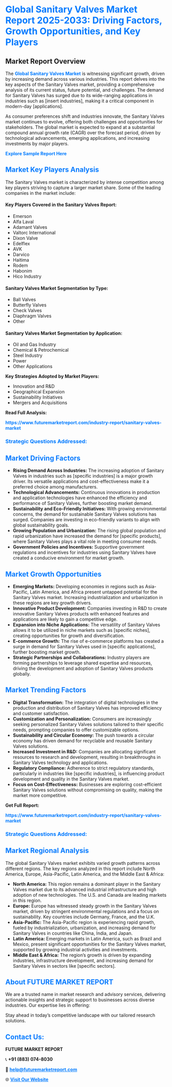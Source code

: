 <h1 style="color: #007BFF;">Global Sanitary Valves Market Report 2025-2033: Driving Factors, Growth Opportunities, and Key Players</h1>

<section id="overview">
<h2>Market Report Overview</h2>
<p>The <a href="https://www.futuremarketreport.com/industry-report/sanitary-valves-market" style="color: #007BFF; text-decoration: none;"><strong>Global Sanitary Valves Market</strong></a> is witnessing significant growth, driven by increasing demand across various industries. This report delves into the key aspects of the Sanitary Valves market, providing a comprehensive analysis of its current status, future potential, and challenges. The demand for Sanitary Valves has surged due to its wide-ranging applications in industries such as [insert industries], making it a critical component in modern-day [applications].</p>
<p>As consumer preferences shift and industries innovate, the Sanitary Valves market continues to evolve, offering both challenges and opportunities for stakeholders. The global market is expected to expand at a substantial compound annual growth rate (CAGR) over the forecast period, driven by technological advancements, emerging applications, and increasing investments by major players.</p>
</section>

<section id="overview">
<p><a href="https://www.futuremarketreport.com/request-sample/reportId=97777" style="color: #007BFF; text-decoration: none;"><strong>Explore Sample Report Here</strong></a></p>
</section>

<section id="key-players">
<h2 style="color: #007BFF;">Market Key Players Analysis</h2>
<p>The Sanitary Valves market is characterized by intense competition among key players striving to capture a larger market share. Some of the leading companies in the market include:</p>
<h4>Key Players Covered in the Sanitary Valves Report:</h4>
<ul><li>Emerson</li><li>Alfa Laval</li><li>Adamant Valves</li><li>Valtorc International</li><li>Dixon Valve</li><li>Edelflex</li><li>AVK</li><li>Darvico</li><li>Haitima</li><li>Rodem</li><li>Habonim</li><li>Hico Industry</li></ul>
<h4>Sanitary Valves Market Segmentation by Type:</h4>
<ul><li>Ball Valves</li><li>Butterfly Valves</li><li>Check Valves</li><li>Diaphragm Valves</li><li>Other</li></ul>

<h4>Sanitary Valves Market Segmentation by Application:</h4>
<ul><li>Oil and Gas Industry</li><li>Chemical &amp; Petrochemical</li><li>Steel Industry</li><li>Power</li><li>Other Applications</li></ul>
<p><strong>Key Strategies Adopted by Market Players:</strong></p>
<ul>
<li>Innovation and R&D</li>
<li>Geographical Expansion</li>
<li>Sustainability Initiatives</li>
<li>Mergers and Acquisitions</li>
</ul>
</section>

<section>
<p><strong>Read Full Analysis: </strong></p><a href="https://www.futuremarketreport.com/industry-report/sanitary-valves-market" style="color: #007BFF; text-decoration: none;"><strong>https://www.futuremarketreport.com/industry-report/sanitary-valves-market</strong></a>
<h3 style="color: #007BFF;">Strategic Questions Addressed:</h3>
</section>

<section id="driving-factors">
<h2 style="color: #007BFF;">Market Driving Factors</h2>
<ul>
<li><strong>Rising Demand Across Industries:</strong> The increasing adoption of Sanitary Valves in industries such as [specific industries] is a major growth driver. Its versatile applications and cost-effectiveness make it a preferred choice among manufacturers.</li>
<li><strong>Technological Advancements:</strong> Continuous innovations in production and application technologies have enhanced the efficiency and performance of Sanitary Valves, further boosting market demand.</li>
<li><strong>Sustainability and Eco-Friendly Initiatives:</strong> With growing environmental concerns, the demand for sustainable Sanitary Valves solutions has surged. Companies are investing in eco-friendly variants to align with global sustainability goals.</li>
<li><strong>Growing Population and Urbanization:</strong> The rising global population and rapid urbanization have increased the demand for [specific products], where Sanitary Valves plays a vital role in meeting consumer needs.</li>
<li><strong>Government Policies and Incentives:</strong> Supportive government regulations and incentives for industries using Sanitary Valves have created a conducive environment for market growth.</li>
</ul>
</section>

<section id="growth-opportunities">
<h2 style="color: #007BFF;">Market Growth Opportunities</h2>
<ul>
<li><strong>Emerging Markets:</strong> Developing economies in regions such as Asia-Pacific, Latin America, and Africa present untapped potential for the Sanitary Valves market. Increasing industrialization and urbanization in these regions are key growth drivers.</li>
<li><strong>Innovative Product Development:</strong> Companies investing in R&D to create innovative Sanitary Valves products with enhanced features and applications are likely to gain a competitive edge.</li>
<li><strong>Expansion into Niche Applications:</strong> The versatility of Sanitary Valves allows it to be utilized in niche markets such as [specific niches], creating opportunities for growth and diversification.</li>
<li><strong>E-commerce Growth:</strong> The rise of e-commerce platforms has created a surge in demand for Sanitary Valves used in [specific applications], further boosting market growth.</li>
<li><strong>Strategic Partnerships and Collaborations:</strong> Industry players are forming partnerships to leverage shared expertise and resources, driving the development and adoption of Sanitary Valves products globally.</li>
</ul>
</section>

<section id="trending-factors">
<h2 style="color: #007BFF;">Market Trending Factors</h2>
<ul>
<li><strong>Digital Transformation:</strong> The integration of digital technologies in the production and distribution of Sanitary Valves has improved efficiency and customer satisfaction.</li>
<li><strong>Customization and Personalization:</strong> Consumers are increasingly seeking personalized Sanitary Valves solutions tailored to their specific needs, prompting companies to offer customizable options.</li>
<li><strong>Sustainability and Circular Economy:</strong> The push towards a circular economy has driven demand for recyclable and reusable Sanitary Valves solutions.</li>
<li><strong>Increased Investment in R&D:</strong> Companies are allocating significant resources to research and development, resulting in breakthroughs in Sanitary Valves technology and applications.</li>
<li><strong>Regulatory Compliance:</strong> Adherence to strict regulatory standards, particularly in industries like [specific industries], is influencing product development and quality in the Sanitary Valves market.</li>
<li><strong>Focus on Cost-Effectiveness:</strong> Businesses are exploring cost-efficient Sanitary Valves solutions without compromising on quality, making the market more competitive.</li>
</ul>
</section>

<section>
<p><strong>Get Full Report: </strong></p><a href="https://www.futuremarketreport.com/industry-report/sanitary-valves-market" style="color: #007BFF; text-decoration: none;"><strong>https://www.futuremarketreport.com/industry-report/sanitary-valves-market</strong></a>
<h3 style="color: #007BFF;">Strategic Questions Addressed:</h3>
</section>


<section id="regional-analysis">
<h2 style="color: #007BFF;">Market Regional Analysis</h2>
<p>The global Sanitary Valves market exhibits varied growth patterns across different regions. The key regions analyzed in this report include North America, Europe, Asia-Pacific, Latin America, and the Middle East & Africa:</p>
<ul>
<li><strong>North America:</strong> This region remains a dominant player in the Sanitary Valves market due to its advanced industrial infrastructure and high adoption of new technologies. The U.S. and Canada are leading markets in this region.</li>
<li><strong>Europe:</strong> Europe has witnessed steady growth in the Sanitary Valves market, driven by stringent environmental regulations and a focus on sustainability. Key countries include Germany, France, and the U.K.</li>
<li><strong>Asia-Pacific:</strong> The Asia-Pacific region is experiencing rapid growth, fueled by industrialization, urbanization, and increasing demand for Sanitary Valves in countries like China, India, and Japan.</li>
<li><strong>Latin America:</strong> Emerging markets in Latin America, such as Brazil and Mexico, present significant opportunities for the Sanitary Valves market, supported by growing industrial activities and investments.</li>
<li><strong>Middle East & Africa:</strong> The region’s growth is driven by expanding industries, infrastructure development, and increasing demand for Sanitary Valves in sectors like [specific sectors].</li>
</ul>
</section>

<footer>
<h2 style="color: #007BFF;">About FUTURE MARKET REPORT</h2>
<p>We are a trusted name in market research and advisory services, delivering actionable insights and strategic support to businesses across diverse industries. Our expertise lies in offering:</p>

<p>Stay ahead in today’s competitive landscape with our tailored research solutions.</p>

<h2 style="color: #007BFF;">Contact Us:</h2>
<p><strong>FUTURE MARKET REPORT</strong></p>
<p>📞 <strong>+91 (883) 074-8030</strong></p>
<p>📧 <strong><a href="mailto:help@futuremarketreport.com" style="color: #007BFF;">help@futuremarketreport.com</a></strong></p>
<p>🌐 <strong><a href="https://www.futuremarketreport.com/" style="color: #007BFF;">Visit Our Website</a></strong></p>
</footer>